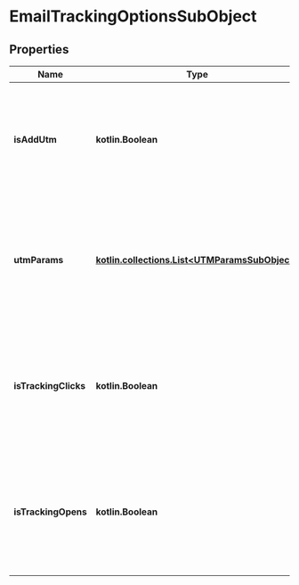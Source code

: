 
# EmailTrackingOptionsSubObject

## Properties
| Name | Type | Description | Notes |
| ------------ | ------------- | ------------- | ------------- |
| **isAddUtm** | **kotlin.Boolean** | Whether the campaign needs UTM parameters. If set to False, UTM params will not be used. |  [optional] |
| **utmParams** | [**kotlin.collections.List&lt;UTMParamsSubObject&gt;**](UTMParamsSubObject.md) | A list of UTM parameters. If an empty list is given and is_add_utm is True, uses company defaults. |  [optional] |
| **isTrackingClicks** | **kotlin.Boolean** | Whether the campaign is tracking click events. If not specified, uses company defaults. |  [optional] |
| **isTrackingOpens** | **kotlin.Boolean** | Whether the campaign is tracking open events. If not specified, uses company defaults. |  [optional] |



